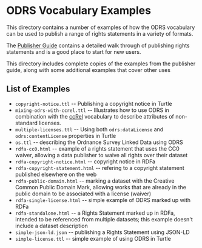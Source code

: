 # ODRS Vocabulary Examples

This directory contains a number of examples of how the ODRS vocabulary can be used to publish a range of rights statements in a variety of formats.

The [Publisher Guide](https://github.com/theodi/open-data-licensing/blob/master/guides/publisher-guide.md) contains a detailed walk through of publishing rights statements and is a good place to start for new users.

This directory includes complete copies of the examples from the publisher guide, along with some additional examples that cover other uses

## List of Examples

* `copyright-notice.ttl` -- Publishing a copyright notice in Turtle
* `mixing-odrs-with-ccrel.ttl` -- Illustrates how to use ODRS in combination with the [ccRel](http://creativecommons.org/ns) vocabulary to describe attributes of non-standard licenses.
* `multiple-licenses.ttl` -- Using both `odrs:dataLicense` and `odrs:contentLicense` properties in Turtle
* `os.ttl` -- describing the Ordnance Survey Linked Data using ODRS
* `rdfa-cc0.html` -- example of a rights statement that uses the CC0 waiver, allowing a data publisher to waive all rights over their dataset
* `rdfa-copyright-notice.html` -- copyright notice in RDFa
* `rdfa-copyright-statement.html` -- refering to a copyright statement published elsewhere on the web
* `rdfa-public-domain.html` -- marking a dataset with the Creative Common Public Domain Mark, allowing works that are already in the public domain to be associated with a license (waiver)
* `rdfa-single-license.html` -- simple example of ODRS marked up with RDFa
* `rdfa-standalone.html` -- a Rights Statement marked up in RDFa, intended to be referenced from multiple datasets; this example doesn't include a dataset description
* `simple-json-ld.json` -- publishing a Rights Statement using JSON-LD
* `simple-license.ttl` -- simple example of using ODRS in Turtle


